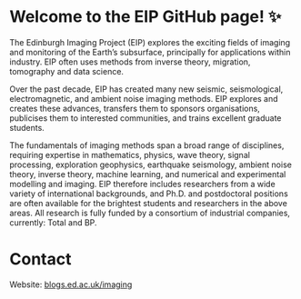 # Welcome to the EIP GitHub page! ✨

The Edinburgh Imaging Project (EIP) explores the exciting fields of imaging and monitoring of the Earth’s subsurface, principally for applications within industry. EIP often uses methods from inverse theory, migration, tomography and data science.

Over the past decade, EIP has created many new seismic, seismological, electromagnetic, and ambient noise imaging methods. EIP explores and creates these advances, transfers them to sponsors organisations, publicises them to interested communities, and trains excellent graduate students.

The fundamentals of imaging methods span a broad range of disciplines, requiring expertise in mathematics, physics, wave theory, signal processing, exploration geophysics, earthquake seismology, ambient noise theory, inverse theory, machine learning, and numerical and experimental modelling and imaging. EIP therefore includes researchers from a wide variety of international backgrounds, and Ph.D. and postdoctoral positions are often available for the brightest students and researchers in the above areas. All research is fully funded by a consortium of industrial companies, currently:
Total and BP.

# Contact
Website: [blogs.ed.ac.uk/imaging](http://blogs.ed.ac.uk/imaging)